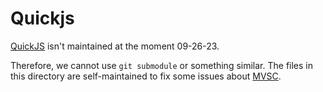 # Quickjs

[QuickJS](https://bellard.org/quickjs/) isn't maintained at the moment 09-26-23.

Therefore, we cannot use `git submodule` or something similar.
The files in this directory are self-maintained to fix some issues about [MVSC](https://learn.microsoft.com/en-us/cpp/build/reference/compiler-options?view=msvc-170).

